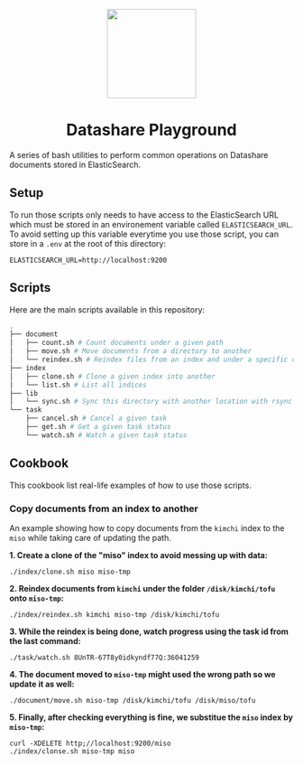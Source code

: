 <p align="center">
<a href="https://datashare.icij.org/">
  <img src="https://datashare.icij.org/android-chrome-512x512.png" width="158px">
</a>
</p>
<h1 align="center">Datashare Playground</h1>

A series of bash utilities to perform common operations on Datashare documents stored in ElasticSearch.

## Setup

To run those scripts only needs to have access to the ElasticSearch URL which must be stored in an 
environement variable called `ELASTICSEARCH_URL`. To avoid setting up this variable everytime you
use those script, you can store in a `.env` at the root of this directory:

```
ELASTICSEARCH_URL=http://localhost:9200
```

## Scripts

Here are the main scripts available in this repository:

```bash
.
├── document
│   ├── count.sh # Count documents under a given path
│   ├── move.sh # Move documents from a directory to another
│   └── reindex.sh # Reindex files from an index and under a specific directory
├── index
│   ├── clone.sh # Clone a given index into another
│   └── list.sh # List all indices
├── lib
│   └── sync.sh # Sync this directory with another location with rsync
└── task
    ├── cancel.sh # Cancel a given task
    ├── get.sh # Get a given task status
    └── watch.sh # Watch a given task status
```

## Cookbook

This cookbook list real-life examples of how to use those scripts.

### Copy documents from an index to another

An example showing how to copy documents from the `kimchi` index to the `miso` while taking care of updating the path.

**1. Create a clone of the "miso" index to avoid messing up with data:**

```
./index/clone.sh miso miso-tmp
```

**2. Reindex documents from `kimchi` under the folder `/disk/kimchi/tofu` onto `miso-tmp`:**

```
./index/reindex.sh kimchi miso-tmp /disk/kimchi/tofu
```

**3. While the reindex is being done, watch progress using the task id from the last command:**

```
./task/watch.sh 8UnTR-67T8y0idkyndf77Q:36041259
```

**4. The document moved to `miso-tmp` might used the wrong path so we update it as well:**

```
./document/move.sh miso-tmp /disk/kimchi/tofu /disk/miso/tofu
```

**5. Finally, after checking everything is fine, we substitue the `miso` index by `miso-tmp`:**

```
curl -XDELETE http;//localhost:9200/miso
./index/clonse.sh miso-tmp miso
```